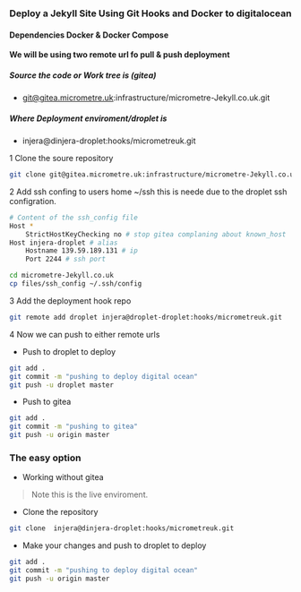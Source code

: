 ### Deploy a Jekyll Site Using Git Hooks and Docker to digitalocean

#### Dependencies Docker & Docker Compose

**We will be using two remote url fo pull & push deployment**

##### Source the code or Work tree is (gitea) 
- git@gitea.micrometre.uk:infrastructure/micrometre-Jekyll.co.uk.git 

##### Where Deployment enviroment/droplet is
- injera@dinjera-droplet:hooks/micrometreuk.git 


1 Clone the soure repository
```bash
git clone git@gitea.micrometre.uk:infrastructure/micrometre-Jekyll.co.uk.git 
```
2  Add ssh confing to users home ~/ssh this is neede due to the droplet ssh configration.

```bash
# Content of the ssh_config file
Host *
    StrictHostKeyChecking no # stop gitea complaning about known_host 
Host injera-droplet # alias
    Hostname 139.59.189.131 # ip
    Port 2244 # ssh port
```

```bash
cd micrometre-Jekyll.co.uk
cp files/ssh_config ~/.ssh/config 
```

3 Add the deployment hook repo

```bash
git remote add droplet injera@droplet-droplet:hooks/micrometreuk.git
```
4 Now we can push to either remote urls 

- Push to droplet to deploy
```bash
git add .
git commit -m "pushing to deploy digital ocean"
git push -u droplet master	
```
- Push to gitea
```bash
git add .
git commit -m "pushing to gitea"
git push -u origin master	
```

### The easy option 

-  Working without gitea 

>  Note this is the live enviroment.

-  Clone the repository

```bash
git clone  injera@dinjera-droplet:hooks/micrometreuk.git 

```
- Make your changes and push to droplet to deploy
```bash
git add .
git commit -m "pushing to deploy digital ocean"
git push -u origin master	
```
